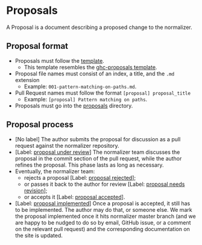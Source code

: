 # Proposals

A Proposal is a document describing a proposed change to the normalizer.

## Proposal format

- Proposals must follow the [template](./000-template.md).
  - This template resembles the [ghc-proposals template](https://github.com/ghc-proposals/ghc-proposals/blob/master/proposals/0000-template.md).
- Proposal file names must consist of an index, a title, and the `.md` extension
  - Example: `001-pattern-matching-on-paths.md`.
- Pull Request names must follow the format `[proposal] proposal_title`
  - Example: `[proposal] Pattern matching on paths`.
- Proposals must go into the [proposals](./) directory.

## Proposal process

- [No label] The author submits the proposal for discussion as a pull request against the normalizer repository.
- [Label: [proposal under review](https://github.com/objectionary/normalizer/labels/proposal%20under%20review)] The normalizer team discusses the proposal in the commit section of the pull request, while the author refines the proposal. This phase lasts as long as necessary.
- Eventually, the normalizer team:
  - rejects a proposal [Label: [proposal rejected](https://github.com/objectionary/normalizer/labels/proposal%20rejected)];
  - or passes it back to the author for review [Label: [proposal needs revision](https://github.com/objectionary/normalizer/labels/Proposal%20needs%20revision)];
  - or accepts it [Label: [proposal  accepted](https://github.com/objectionary/normalizer/labels/proposal%20accepted)].
- [Label: [proposal implemented](https://github.com/objectionary/normalizer/labels/proposal%20implemented)] Once a proposal is accepted, it still has to be implemented. The author may do that, or someone else. We mark the proposal implemented once it hits normalizer master branch (and we are happy to be nudged to do so by email, GitHub issue, or a comment on the relevant pull request) and the corresponding documentation on the site is updated.
